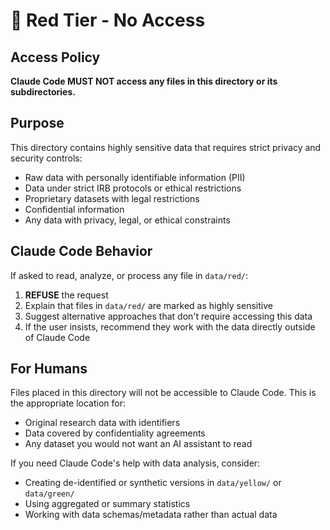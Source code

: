 # 🔴 Red Tier - No Access

## Access Policy

**Claude Code MUST NOT access any files in this directory or its subdirectories.**

## Purpose

This directory contains highly sensitive data that requires strict privacy and security controls:

- Raw data with personally identifiable information (PII)
- Data under strict IRB protocols or ethical restrictions
- Proprietary datasets with legal restrictions
- Confidential information
- Any data with privacy, legal, or ethical constraints

## Claude Code Behavior

If asked to read, analyze, or process any file in `data/red/`:

1. **REFUSE** the request
2. Explain that files in `data/red/` are marked as highly sensitive
3. Suggest alternative approaches that don't require accessing this data
4. If the user insists, recommend they work with the data directly outside of Claude Code

## For Humans

Files placed in this directory will not be accessible to Claude Code. This is the appropriate location for:

- Original research data with identifiers
- Data covered by confidentiality agreements
- Any dataset you would not want an AI assistant to read

If you need Claude Code's help with data analysis, consider:
- Creating de-identified or synthetic versions in `data/yellow/` or `data/green/`
- Using aggregated or summary statistics
- Working with data schemas/metadata rather than actual data
